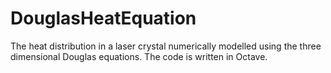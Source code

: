 # DouglasHeatEquation
The heat distribution in a laser crystal numerically modelled using the three dimensional Douglas equations. The code is written in Octave.

